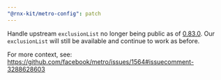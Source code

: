 ```yaml
---
"@rnx-kit/metro-config": patch
---
```


Handle upstream `exclusionList` no longer being public as of
[0.83.0](https://github.com/facebook/metro/releases/tag/v0.83.0). Our
`exclusionList` will still be available and continue to work as before.

For more context, see:
https://github.com/facebook/metro/issues/1564#issuecomment-3288628603
